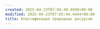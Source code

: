 ```yaml
---
created: 2025-04-23T07:04:49.4949+00:00
modified: 2025-04-23T07:05:44.4444+00:00
title: Классификация природных ресурсов
---
```

